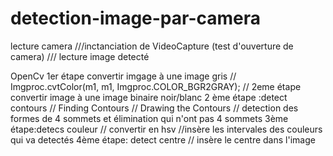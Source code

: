 # detection-image-par-camera
lecture camera
    ///inctanciation de VideoCapture (test d'ouverture de camera)
    /// lecture image detecté 

OpenCv 
1er étape convertir imgage à une image gris
		// Imgproc.cvtColor(m1, m1, Imgproc.COLOR_BGR2GRAY);
		// 2eme étape convertir image à une image binaire noir/blanc
2 ème étape :detect contours
// Finding Contours
// Drawing the  Contours
// detection des formes de 4 sommets et élimination qui n'ont pas 4 sommets 
3ème étape:detecs couleur 
		// convertir en hsv
    //insère les intervales des couleurs qui va detectés
4ème étape: detect centre 
// insère le centre dans l'image
